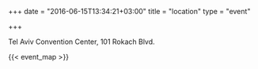 +++
date = "2016-06-15T13:34:21+03:00"
title = "location"
type = "event"

+++

Tel Aviv Convention Center, 101 Rokach Blvd.

{{< event_map >}}
